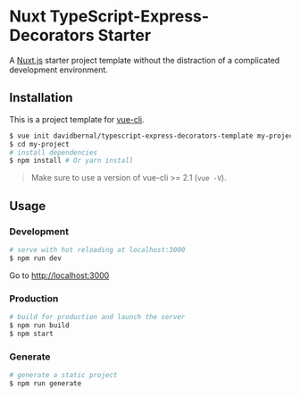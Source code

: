 # Nuxt TypeScript-Express-Decorators Starter

A [Nuxt.js](https://github.com/nuxt/nuxt.js) starter project template without the distraction of a complicated development environment.


## Installation

This is a project template for [vue-cli](https://github.com/vuejs/vue-cli).

``` bash
$ vue init davidbernal/typescript-express-decorators-template my-project
$ cd my-project
# install dependencies
$ npm install # Or yarn install
```

> Make sure to use a version of vue-cli >= 2.1 (`vue -V`).

## Usage

### Development

``` bash
# serve with hot reloading at localhost:3000
$ npm run dev
```

Go to [http://localhost:3000](http://localhost:3000)

### Production

``` bash
# build for production and launch the server
$ npm run build
$ npm start
```

### Generate

``` bash
# generate a static project
$ npm run generate
```